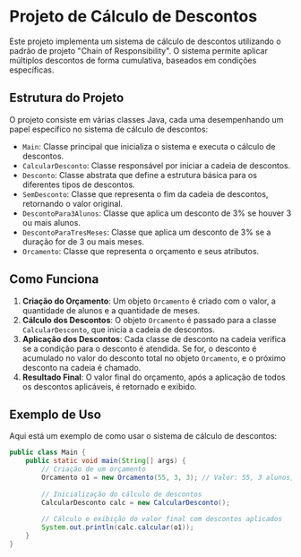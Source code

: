 # Projeto de Cálculo de Descontos

Este projeto implementa um sistema de cálculo de descontos utilizando o padrão de projeto "Chain of Responsibility". O sistema permite aplicar múltiplos descontos de forma cumulativa, baseados em condições específicas.

## Estrutura do Projeto

O projeto consiste em várias classes Java, cada uma desempenhando um papel específico no sistema de cálculo de descontos:

- `Main`: Classe principal que inicializa o sistema e executa o cálculo de descontos.
- `CalcularDesconto`: Classe responsável por iniciar a cadeia de descontos.
- `Desconto`: Classe abstrata que define a estrutura básica para os diferentes tipos de descontos.
- `SemDesconto`: Classe que representa o fim da cadeia de descontos, retornando o valor original.
- `DescontoPara3Alunos`: Classe que aplica um desconto de 3% se houver 3 ou mais alunos.
- `DescontoParaTresMeses`: Classe que aplica um desconto de 3% se a duração for de 3 ou mais meses.
- `Orcamento`: Classe que representa o orçamento e seus atributos.

## Como Funciona

1. **Criação do Orçamento**: Um objeto `Orcamento` é criado com o valor, a quantidade de alunos e a quantidade de meses.
2. **Cálculo dos Descontos**: O objeto `Orcamento` é passado para a classe `CalcularDesconto`, que inicia a cadeia de descontos.
3. **Aplicação dos Descontos**: Cada classe de desconto na cadeia verifica se a condição para o desconto é atendida. Se for, o desconto é acumulado no valor do desconto total no objeto `Orcamento`, e o próximo desconto na cadeia é chamado.
4. **Resultado Final**: O valor final do orçamento, após a aplicação de todos os descontos aplicáveis, é retornado e exibido.

## Exemplo de Uso

Aqui está um exemplo de como usar o sistema de cálculo de descontos:

```java
public class Main {
    public static void main(String[] args) {
        // Criação de um orçamento
        Orcamento o1 = new Orcamento(55, 3, 3); // Valor: 55, 3 alunos, 3 meses
        
        // Inicialização do cálculo de descontos
        CalcularDesconto calc = new CalcularDesconto();
        
        // Cálculo e exibição do valor final com descontos aplicados
        System.out.println(calc.calcular(o1));
    }
}

